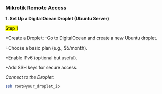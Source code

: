 ### Mikrotik Remote Access
**1. Set Up a DigitalOcean Droplet (Ubuntu Server)**

<mark>Step 1</mark>

*Create a Droplet:
  -Go to DigitalOcean and create a new Ubuntu droplet.
  
  +Choose a basic plan (e.g., $5/month).
  
  *Enable IPv6 (optional but useful).
  
  *Add SSH keys for secure access.

_Connect to the Droplet:_

```bash
ssh root@your_droplet_ip
```
